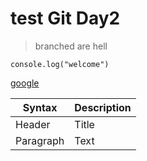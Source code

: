 # test Git Day2

> branched are hell

`console.log("welcome")`

[google](https://www.google.com)

| Syntax    | Description |
| --------- | ----------- |
| Header    | Title       |
| Paragraph | Text        |
